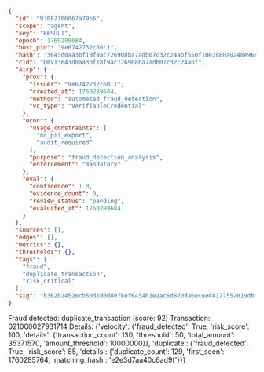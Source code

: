 ```json
{
  "id": "93087106067a79b6",
  "scope": "agent",
  "key": "RESULT",
  "epoch": 1760289684,
  "host_pid": "9e6742732c60:1",
  "hash": "3643d0aa3bf18f9ac726908ba7adb07c32c24abf550f10e2880a0248e9686345",
  "cid": "QmV13643d0aa3bf18f9ac726908ba7adb07c32c24abf",
  "aicp": {
    "prov": {
      "issuer": "9e6742732c60:1",
      "created_at": 1760289684,
      "method": "automated_fraud_detection",
      "vc_type": "VerifiableCredential"
    },
    "ucon": {
      "usage_constraints": [
        "no_pii_export",
        "audit_required"
      ],
      "purpose": "fraud_detection_analysis",
      "enforcement": "mandatory"
    },
    "eval": {
      "confidence": 1.0,
      "evidence_count": 0,
      "review_status": "pending",
      "evaluated_at": 1760289684
    }
  },
  "sources": [],
  "edges": [],
  "metrics": {},
  "thresholds": {},
  "tags": [
    "fraud",
    "duplicate_transaction",
    "risk_critical"
  ],
  "sig": "b362b2452ecb50d1d0d807bef6454b1e2ac6d870da6eceed8177552019dbff2c"
}
```

Fraud detected: duplicate_transaction (score: 92)
Transaction: 021000027931714
Details: {'velocity': {'fraud_detected': True, 'risk_score': 100, 'details': {'transaction_count': 130, 'threshold': 50, 'total_amount': 35371570, 'amount_threshold': 10000000}}, 'duplicate': {'fraud_detected': True, 'risk_score': 85, 'details': {'duplicate_count': 129, 'first_seen': 1760285764, 'matching_hash': 'e2e3d7aa40c6ad9f'}}}